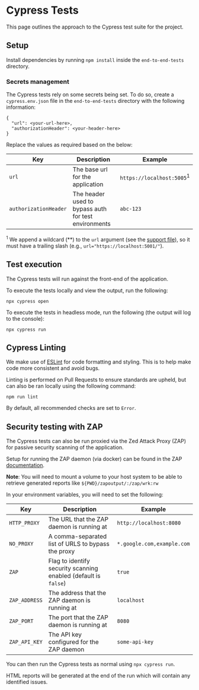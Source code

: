 # Cypress Tests

This page outlines the approach to the Cypress test suite for the project.

## Setup

Install dependencies by running `npm install` inside the `end-to-end-tests` directory.

### Secrets management

The Cypress tests rely on some secrets being set. To do so, create a `cypress.env.json` file in the `end-to-end-tests` directory with the following information:

```
{
  "url": <your-url-here>,
  "authorizationHeader": <your-header-here>
}
```

Replace the values as required based on the below:

| Key | Description | Example |
|--|--|--|
| `url` | The base url for the application | `https://localhost:5005`<sup>1</sup> |
| `authorizationHeader` | The header used to bypass auth for test environments | `abc-123` |

<sup>1</sup> We append a wildcard (\*\*) to the `url` argument (see the [support file](cypress/support/e2e.ts)), so it must have a trailing slash (e.g., `url="https://localhost:5001/"`).

## Test execution
The Cypress tests will run against the front-end of the application.

To execute the tests locally and view the output, run the following:

`npx cypress open`

To execute the tests in headless mode, run the following (the output will log to the console):

`npx cypress run`

## Cypress Linting
We make use of [ESLint](https://eslint.org/) for code formatting and styling. This is to help make code more consistent and avoid bugs.

Linting is performed on Pull Requests to ensure standards are upheld, but can also be ran locally using the following command:

`npm run lint`

By default, all recommended checks are set to `Error`.

## Security testing with ZAP

The Cypress tests can also be run proxied via the Zed Attack Proxy (ZAP) for passive security scanning of the application.

Setup for running the ZAP daemon (via docker) can be found in the ZAP [documentation](https://www.zaproxy.org/docs/docker/about/#zap-headless).

**Note**: You will need to mount a volume to your host system to be able to retrieve generated reports like `${PWD}/zapoutput/:/zap/wrk:rw`

In your environment variables, you will need to set the following:

| Key | Description | Example |
|--|--|--|
| `HTTP_PROXY` | The URL that the ZAP daemon is running at | `http://localhost:8080` |
| `NO_PROXY` | A comma-separated list of URLS to bypass the proxy | `*.google.com,example.com` |
| `ZAP` | Flag to identify security scanning enabled (default is `false`) | `true` |
| `ZAP_ADDRESS` | The address that the ZAP daemon is running at | `localhost` |
| `ZAP_PORT` | The port that the ZAP daemon is running at | `8080` |
| `ZAP_API_KEY` | The API key configured for the ZAP daemon | `some-api-key` |

You can then run the Cypress tests as normal using `npx cypress run`.

HTML reports will be generated at the end of the run which will contain any identified issues.